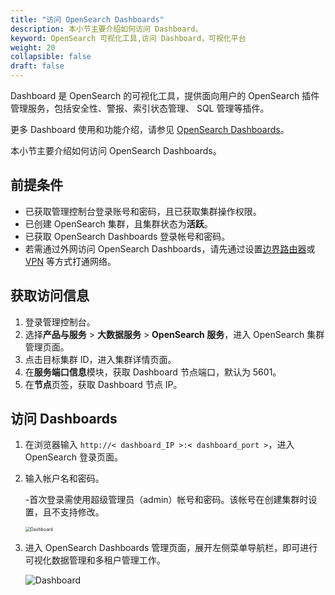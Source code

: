 ```yaml
---
title: "访问 OpenSearch Dashboards"
description: 本小节主要介绍如何访问 Dashboard。 
keyword: OpenSearch 可视化工具,访问 Dashboard，可视化平台
weight: 20
collapsible: false
draft: false
---
```


Dashboard 是 OpenSearch 的可视化工具，提供面向用户的 OpenSearch 插件管理服务，包括安全性、警报、索引状态管理、 SQL 管理等插件。

更多 Dashboard 使用和功能介绍，请参见 [OpenSearch Dashboards](https://opensearch.org/docs/latest/dashboards/index/)。

本小节主要介绍如何访问 OpenSearch Dashboards。

## 前提条件

- 已获取管理控制台登录账号和密码，且已获取集群操作权限。
- 已创建 OpenSearch 集群，且集群状态为**活跃**。
- 已获取 OpenSearch Dashboards 登录帐号和密码。
- 若需通过外网访问 OpenSearch Dashboards，请先通过设置[边界路由器](/network/border_router/)或 [VPN](/network/vpc/manual/vpn/) 等方式打通网络。

## 获取访问信息
   
1. 登录管理控制台。
2. 选择**产品与服务** > **大数据服务** > **OpenSearch 服务**，进入 OpenSearch 集群管理页面。
3. 点击目标集群 ID，进入集群详情页面。
4. 在**服务端口信息**模块，获取 Dashboard 节点端口，默认为 5601。
5. 在**节点**页签，获取 Dashboard 节点 IP。

## 访问 Dashboards
   
1. 在浏览器输入 `http://< dashboard_IP >:< dashboard_port >`，进入 OpenSearch 登录页面。
2. 输入帐户名和密码。
   
   -首次登录需使用超级管理员（admin）帐号和密码。该帐号在创建集群时设置，且不支持修改。

   <img src="../../_images/dashboard.png" alt="Dashboard" style="zoom:50%;" />

3. 进入 OpenSearch Dashboards 管理页面，展开左侧菜单导航栏，即可进行可视化数据管理和多租户管理工作。
   
   ![Dashboard](../../_images/dashboard_os.png)
